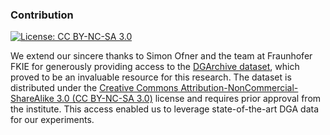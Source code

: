 ### Contribution
[![License: CC BY-NC-SA 3.0](https://img.shields.io/badge/DGArchive-CC%20BY--NC--SA%203.0-blue.svg)](https://creativecommons.org/licenses/by-nc-sa/3.0/)

We extend our sincere thanks to Simon Ofner and the team at Fraunhofer FKIE for generously providing access to the [DGArchive dataset](https://dgarchive.caad.fkie.fraunhofer.de), which proved to be an invaluable resource for this research. The dataset is distributed under the [Creative Commons Attribution-NonCommercial-ShareAlike 3.0 (CC BY-NC-SA 3.0)](https://creativecommons.org/licenses/by-nc-sa/3.0/) license and requires prior approval from the institute. This access enabled us to leverage state-of-the-art DGA data for our experiments.

